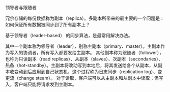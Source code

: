 领导者与跟随者

冗余存储的每份数据称为副本（replica）。多副本所带来的最主要的一个问题是：如何保证所有数据被同步到了所有副本上？

基于领导者（leader-based） 的同步算法，是最常用解决办法。

其中一个副本称为领导者（leader），别称主副本（primary、master）。主副本作为写入的协调者，所有写入都要发给主副本。
其他副本称为跟随者（follower），也称为只读副本（read replicas）、从副本（slaves）、次副本（secondaries）、热备（hot-standby）。主副本将改动写到本地后，将其发送给各个从副本，从副本收变动到后应用到自己状态机，这个过程称为日志同步（replication log）、变更流（change steam）。
对于读取，客户端可以从主副本和从副本中读取；但写入，客户端只能将请求发到主副本。
